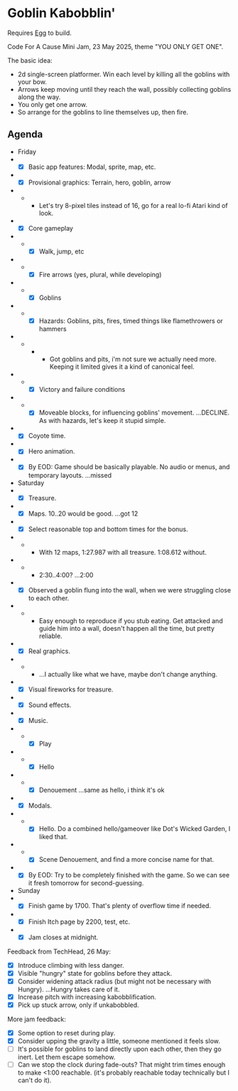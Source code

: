 # Goblin Kabobblin'

Requires [Egg](https://github.com/aksommerville/egg) to build.

Code For A Cause Mini Jam, 23 May 2025, theme "YOU ONLY GET ONE".

The basic idea:
- 2d single-screen platformer. Win each level by killing all the goblins with your bow.
- Arrows keep moving until they reach the wall, possibly collecting goblins along the way.
- You only get one arrow.
- So arrange for the goblins to line themselves up, then fire.

## Agenda

- Friday
- - [x] Basic app features: Modal, sprite, map, etc.
- - [x] Provisional graphics: Terrain, hero, goblin, arrow
- - - Let's try 8-pixel tiles instead of 16, go for a real lo-fi Atari kind of look.
- - [x] Core gameplay
- - - [x] Walk, jump, etc
- - - [x] Fire arrows (yes, plural, while developing)
- - - [x] Goblins
- - - [x] Hazards: Goblins, pits, fires, timed things like flamethrowers or hammers
- - - - Got goblins and pits, i'm not sure we actually need more. Keeping it limited gives it a kind of canonical feel.
- - - [x] Victory and failure conditions
- - - [x] Moveable blocks, for influencing goblins' movement. ...DECLINE. As with hazards, let's keep it stupid simple.
- - [x] Coyote time.
- - [x] Hero animation.
- - [x] By EOD: Game should be basically playable. No audio or menus, and temporary layouts. ...missed
- Saturday
- - [x] Treasure.
- - [x] Maps. 10..20 would be good. ...got 12
- - [x] Select reasonable top and bottom times for the bonus.
- - - With 12 maps, 1:27.987 with all treasure. 1:08.612 without.
- - - 2:30..4:00? ...2:00
- - [x] Observed a goblin flung into the wall, when we were struggling close to each other.
- - - Easy enough to reproduce if you stub eating. Get attacked and guide him into a wall, doesn't happen all the time, but pretty reliable.
- - [x] Real graphics.
- - - ...I actually like what we have, maybe don't change anything.
- - [x] Visual fireworks for treasure.
- - [x] Sound effects.
- - [x] Music.
- - - [x] Play
- - - [x] Hello
- - - [x] Denouement ...same as hello, i think it's ok
- - [x] Modals.
- - - [x] Hello. Do a combined hello/gameover like Dot's Wicked Garden, I liked that.
- - - [x] Scene Denouement, and find a more concise name for that.
- - [x] By EOD: Try to be completely finished with the game. So we can see it fresh tomorrow for second-guessing.
- Sunday
- - [x] Finish game by 1700. That's plenty of overflow time if needed.
- - [x] Finish Itch page by 2200, test, etc.
- - [x] Jam closes at midnight.

Feedback from TechHead, 26 May:
- [x] Introduce climbing with less danger.
- [x] Visible "hungry" state for goblins before they attack.
- [x] Consider widening attack radius (but might not be necessary with Hungry). ...Hungry takes care of it.
- [x] Increase pitch with increasing kabobblification.
- [x] Pick up stuck arrow, only if unkabobbled.

More jam feedback:
- [x] Some option to reset during play.
- [x] Consider upping the gravity a little, someone mentioned it feels slow.
- [ ] It's possible for goblins to land directly upon each other, then they go inert. Let them escape somehow.
- [ ] Can we stop the clock during fade-outs? That might trim times enough to make <1:00 reachable. (it's probably reachable today technically but I can't do it).
